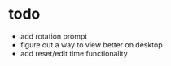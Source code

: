 # todo

- add rotation prompt
- figure out a way to view better on desktop
- add reset/edit time functionality

